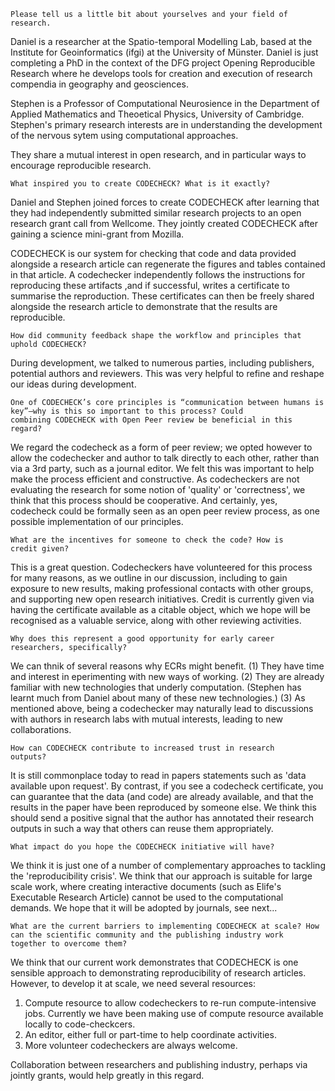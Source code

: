 
    Please tell us a little bit about yourselves and your field of research.


Daniel is a researcher at the Spatio-temporal Modelling Lab, based at
the Institute for Geoinformatics (ifgi) at the University of
Münster. Daniel is just completing a PhD in the context of the DFG project
Opening Reproducible Research where he develops tools for creation and
execution of research compendia in geography and geosciences.

Stephen is a Professor of Computational Neurosience in the Department
of Applied Mathematics and Theoetical Physics, University of
Cambridge.  Stephen's primary research interests are in understanding
the development of the nervous sytem using computational approaches.

They share a mutual interest in open research, and in particular ways
to encourage reproducible research.


    What inspired you to create CODECHECK? What is it exactly?
	
Daniel and Stephen joined forces to create CODECHECK after learning
that they had independently submitted similar research projects to an
open research grant call from Wellcome.  They jointly created
CODECHECK after gaining a science mini-grant from Mozilla.

CODECHECK is our system for checking that code and data provided alongside
a research article can regenerate the figures and tables contained in
that article.  A codechecker independently follows the instructions
for reproducing these artifacts ,and if successful, writes a
certificate to summarise the reproduction.  These certificates can
then be freely shared alongside the research article to demonstrate
that the results are reproducible.

    How did community feedback shape the workflow and principles that
	uphold CODECHECK?
	
During development, we talked to numerous parties, including
publishers, potential authors and reviewers.  This was very helpful to
refine and reshape our ideas during development.


    One of CODECHECK’s core principles is “communication between humans is key”—why is this so important to this process? Could
    combining CODECHECK with Open Peer review be beneficial in this regard?

We regard the codecheck as a form of peer review; we opted however to
allow the codechecker and author to talk directly to each other,
rather than via a 3rd party, such as a journal editor.  We felt this
was important to help make the process efficient and constructive.  As
codecheckers are not evaluating the research for some notion of
'quality' or 'correctness', we think that this process should be 
cooperative.  And certainly, yes, codecheck could be formally seen as
an open peer review process, as one possible implementation of our
principles.


    What are the incentives for someone to check the code? How is
	credit given?
	
This is a great question.  Codecheckers have volunteered for this
process for many reasons, as we outline in our discussion, including
to gain exposure to new results, making professional contacts with
other groups, and supporting new open research initiatives.  Credit is
currently given via having the certificate available as a citable
object, which we hope will be recognised as a valuable service, along
with other reviewing activities.

    Why does this represent a good opportunity for early career
	researchers, specifically?
	
We can thnik of several reasons why ECRs might benefit.  (1) They have
time and interest in eperimenting with  new ways of working.  (2) They
are already familiar with new technologies that underly computation.
(Stephen has learnt much from Daniel about many of these new
technologies.) (3) As mentioned above, being a codechecker may
naturally lead to discussions with authors in research labs with
mutual interests, leading to new collaborations.


    How can CODECHECK contribute to increased trust in research
	outputs?
	
It is still commonplace today to read in papers statements such as
'data available upon request'.  By contrast, if you see a codecheck
certificate, you can guarantee that the data (and code) are already
available, and that the results in the paper have been reproduced by
someone else.  We think this should send a positive signal that the
author has annotated their research outputs in such a way that others
can reuse them appropriately.


    What impact do you hope the CODECHECK initiative will have?
	
We think it is just one of a number of complementary approaches to
tackling the 'reproducibility crisis'.  We think that our approach is
suitable for large scale work, where creating interactive documents
(such as Elife's Executable Research Article) cannot be used to the
computational demands.  We hope that it will be adopted by journals,
see next...

    What are the current barriers to implementing CODECHECK at scale? How can the scientific community and the publishing industry work
    together to overcome them?

We think that our current work demonstrates that CODECHECK is one
sensible approach to demonstrating reproducibility of research
articles.  However, to develop it at scale, we need several resources:
1. Compute resource to allow codecheckers to re-run compute-intensive
jobs.  Currently we have been making use of compute resource available
locally to code-checkcers. 
2. An editor, either full or part-time to help coordinate activities.  
3.  More volunteer codecheckers are always welcome.

Collaboration between researchers and publishing industry,
perhaps via jointly grants, would help greatly in this regard.

